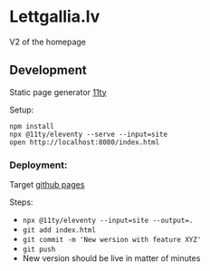 # Lettgallia.lv
V2 of the homepage

## Development

Static page generator [11ty](https://www.11ty.dev)

Setup:

```
npm install
npx @11ty/eleventy --serve --input=site
open http://localhost:8080/index.html
```

### Deployment:

Target [github pages](https://pages.github.com)

Steps:
 * `npx @11ty/eleventy --input=site --output=.`
 * `git add index.html`
 * `git commit -m 'New wersion with feature XYZ'`
 * `git push`
 * New version should be live in matter of minutes
